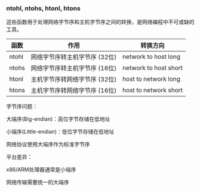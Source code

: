 ### ntohl, ntohs, htonl, htons

这些函数用于处理网络字节序和主机字节序之间的转换，是网络编程中不可或缺的工具。


|函数	|作用	                          |转换方向                    |
|-------|---------------------------------|--------------------------|
|ntohl	|网络字节序转主机字节序 (32位)	    |network to host long       |
|ntohs	|网络字节序转主机字节序 (16位)	    |network to host short      |
|htonl	|主机字节序转网络字节序 (32位)	    |host to network long       |
|htons	|主机字节序转网络字节序 (16位)	    |host to network short      |

字节序问题：

大端序(Big-endian)：高位字节存储在低地址

小端序(Little-endian)：低位字节存储在低地址

网络协议使用大端序作为标准字节序

平台差异：

x86/ARM处理器通常是小端序

网络传输需要统一的大端序
